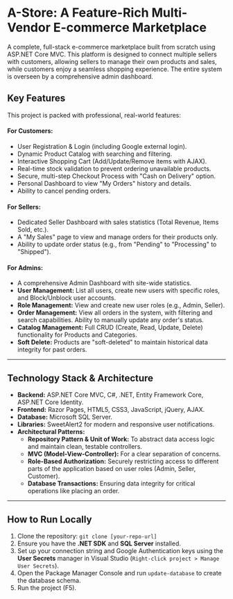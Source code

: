 # A-Store: A Feature-Rich Multi-Vendor E-commerce Marketplace

A complete, full-stack e-commerce marketplace built from scratch using ASP.NET Core MVC. This platform is designed to connect multiple sellers with customers, allowing sellers to manage their own products and sales, while customers enjoy a seamless shopping experience. The entire system is overseen by a comprehensive admin dashboard.


##  Key Features

This project is packed with professional, real-world features:

####  **For Customers:**
-   User Registration & Login (including Google external login).
-   Dynamic Product Catalog with searching and filtering.
-   Interactive Shopping Cart (Add/Update/Remove items with AJAX).
-   Real-time stock validation to prevent ordering unavailable products.
-   Secure, multi-step Checkout Process with "Cash on Delivery" option.
-   Personal Dashboard to view "My Orders" history and details.
-   Ability to cancel pending orders.

####  **For Sellers:**
-   Dedicated Seller Dashboard with sales statistics (Total Revenue, Items Sold, etc.).
-   A "My Sales" page to view and manage orders for their products only.
-   Ability to update order status (e.g., from "Pending" to "Processing" to "Shipped").

####  **For Admins:**
-   A comprehensive Admin Dashboard with site-wide statistics.
-   **User Management:** List all users, create new users with specific roles, and Block/Unblock user accounts.
-   **Role Management:** View and create new user roles (e.g., Admin, Seller).
-   **Order Management:** View all orders in the system, with filtering and search capabilities. Ability to manually update any order's status.
-   **Catalog Management:** Full CRUD (Create, Read, Update, Delete) functionality for Products and Categories.
-   **Soft Delete:** Products are "soft-deleted" to maintain historical data integrity for past orders.

---

##  Technology Stack & Architecture

-   **Backend:** ASP.NET Core MVC, C#, .NET, Entity Framework Core, ASP.NET Core Identity.
-   **Frontend:** Razor Pages, HTML5, CSS3, JavaScript, jQuery, AJAX.
-   **Database:** Microsoft SQL Server.
-   **Libraries:** SweetAlert2 for modern and responsive user notifications.
-   **Architectural Patterns:**
    -   **Repository Pattern & Unit of Work:** To abstract data access logic and maintain clean, testable controllers.
    -   **MVC (Model-View-Controller):** For a clear separation of concerns.
    * **Role-Based Authorization:** Securely restricting access to different parts of the application based on user roles (Admin, Seller, Customer).
    * **Database Transactions:** Ensuring data integrity for critical operations like placing an order.

---

##  How to Run Locally

1.  Clone the repository: `git clone [your-repo-url]`
2.  Ensure you have the **.NET SDK** and **SQL Server** installed.
3.  Set up your connection string and Google Authentication keys using the **User Secrets** manager in Visual Studio (`Right-click project > Manage User Secrets`).
4.  Open the Package Manager Console and run `update-database` to create the database schema.
5.  Run the project (F5).
